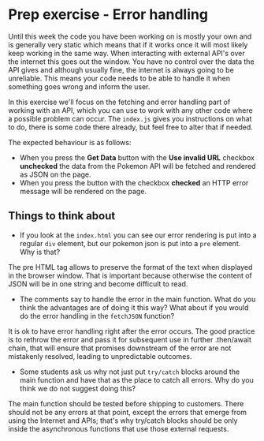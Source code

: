 # Prep exercise - Error handling

Until this week the code you have been working on is mostly your own and is generally very static which means that if it works once it will most likely keep working in the same way. When interacting with external API's over the internet this goes out the window. You have no control over the data the API gives and although usually fine, the internet is always going to be unreliable. This means your code needs to be able to handle it when something goes wrong and inform the user.

In this exercise we'll focus on the fetching and error handling part of working with an API, which you can use to work with any other code where a possible problem can occur. The `index.js` gives you instructions on what to do, there is some code there already, but feel free to alter that if needed.

The expected behaviour is as follows:

- When you press the **Get Data** button with the **Use invalid URL** checkbox **unchecked** the data from the Pokemon API will be fetched and rendered as JSON on the page.
- When you press the button with the checkbox **checked** an HTTP error message will be rendered on the page.

## Things to think about

- If you look at the `index.html` you can see our error rendering is put into a regular `div` element, but our pokemon json is put into a `pre` element. Why is that?

The pre HTML tag allows to preserve the format of the text when displayed in the browser window. That is important because otherwise the content of JSON will be in one string and become difficult to read.

- The comments say to handle the error in the main function. What do you think the advantages are of doing it this way? What about if you would do the error handling in the `fetchJSON` function?

It is ok to have error handling right after the error occurs. The good practice is to rethrow the error and pass it for subsequent use in further .then/await chain, that will ensure that promises downstream of the error are not mistakenly resolved, leading to unpredictable outcomes.

- Some students ask us why not just put `try/catch` blocks around the main function and have that as the place to catch all errors. Why do you think we do not suggest doing this?

The main function should be tested before shipping to customers. There should not be any errors at that point, except the errors that emerge from using the Internet and APIs; that's why try/catch blocks should be only inside the asynchronous functions that use those external requests.
